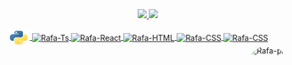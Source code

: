<div align="center">
  <a href="https://github.com/ju-maciel">
  <img height="160em" src="https://github-readme-stats.vercel.app/api?username=ju-maciel&show_icons=true&theme=dracula&include_all_commits=true&count_private=true"/>
  <img height="160em" src="https://github-readme-stats.vercel.app/api/top-langs/?username=ju-maciel&layout=compact&langs_count=7&theme=dracula"/>
</div>
  
<div style="display: inline_block"><br>
  <img align="center" alt="Rafa-Python" height="30" width="40" src="https://raw.githubusercontent.com/devicons/devicon/master/icons/python/python-original.svg">
  <img align="center" alt="Rafa-Ts" height="30" width="40" src="https://cdn.jsdelivr.net/gh/devicons/devicon/icons/mongodb/mongodb-original-wordmark.svg">
  <img align="center" alt="Rafa-React" height="40" width="40" src="https://cdn.jsdelivr.net/gh/devicons/devicon/icons/mysql/mysql-plain-wordmark.svg">
  <img align="center" alt="Rafa-HTML" height="30" width="40" src="https://cdn.jsdelivr.net/gh/devicons/devicon/icons/postgresql/postgresql-original.svg">
  <img align="center" alt="Rafa-CSS" height="30" width="40" src="https://upload.wikimedia.org/wikipedia/commons/5/5e/Cassandra_logo.svg">
  <img align="center" alt="Rafa-CSS" height="30" width="40" src="https://cdn.jsdelivr.net/gh/devicons/devicon/icons/googlecloud/googlecloud-original.svg">
  <img align="right" alt="Rafa-pic" height="150" style="border-radius:50px;" src="https://scontent.fvix12-1.fna.fbcdn.net/v/t39.30808-6/277102110_7122475214494407_9161166764950135232_n.jpg?_nc_cat=101&ccb=1-5&_nc_sid=730e14&_nc_eui2=AeFnoKRBUGqsGt6kkE--OQpIDpwYVVaPcX8OnBhVVo9xf_a7FaQTX0ZYV4tLpgo49kdZtfjQInBju00Z3B7zWG6e&_nc_ohc=8UYSWlsFrPwAX9RNv6y&_nc_ht=scontent.fvix12-1.fna&oh=00_AT8y9lo5fxyGNT-eZvbWQ-F_K32WJM1i8ALdoKiTFG45Yg&oe=624265F0">
</div>
  
##
